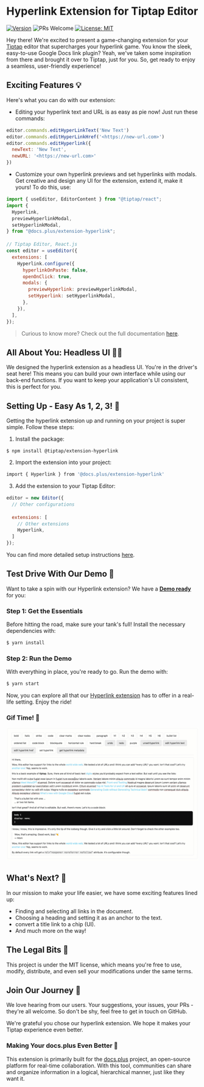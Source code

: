 # Hyperlink Extension for Tiptap Editor

[![Version](https://img.shields.io/npm/v/@docs.plus/extension-hyperlink.svg?label=version)](https://www.npmjs.com/package/@docs.plus/extension-hyperlink)
![PRs Welcome](https://img.shields.io/badge/PRs-welcome-green.svg)
[![License: MIT](https://img.shields.io/badge/License-MIT-yellow.svg)](https://opensource.org/licenses/MIT)


Hey there! We're excited to present a game-changing extension for your [Tiptap](https://tiptap.dev/) editor that supercharges your hyperlink game. You know the sleek, easy-to-use Google Docs link plugin? Yeah, we've taken some inspiration from there and brought it over to Tiptap, just for you. So, get ready to enjoy a seamless, user-friendly experience!

## Exciting Features 💡
Here's what you can do with our extension:

- Editing your hyperlink text and URL is as easy as pie now! Just run these commands:
```js
editor.commands.editHyperLinkText('New Text')
editor.commands.editHyperLinkHref('<https://new-url.com>')
editor.commands.editHyperlink({
  newText: 'New Text',
  newURL: '<https://new-url.com>'
})
```
  - Customize your own hyperlink previews and set hyperlinks with modals. Get creative and design any UI for the extension, extend it, make it yours! To do this, use:
  ```js
  import { useEditor, EditorContent } from "@tiptap/react";
  import {
    Hyperlink,
    previewHyperlinkModal,
    setHyperlinkModal,
  } from "@docs.plus/extension-hyperlink";

  // Tiptap Editor, React.js
  const editor = useEditor({
    extensions: [
      Hyperlink.configure({
        hyperlinkOnPaste: false,
        openOnClick: true,
        modals: {
          previewHyperlink: previewHyperlinkModal,
          setHyperlink: setHyperlinkModal,
        },
      }),
    ],
  });
  ```

  > Curious to know more? Check out the full documentation [here](https://github.com/HMarzban/extension-hyperlink/tree/main/packages/extension-hyperlink).

## All About You: Headless UI 💁‍♀️

We designed the hyperlink extension as a headless UI. You're in the driver's seat here! This means you can build your own interface while using our back-end functions. If you want to keep your application's UI consistent, this is perfect for you.

## Setting Up - Easy As 1, 2, 3! 🔧
Getting the hyperlink extension up and running on your project is super simple. Follow these steps:

1. Install the package:
```bach
$ npm install @tiptap/extension-hyperlink
```
2. Import the extension into your project:
```bash
import { Hyperlink } from '@docs.plus/extension-hyperlink'
```

3. Add the extension to your Tiptap Editor:
```js
editor = new Editor({
  // Other configurations

  extensions: [
    // Other extensions
    Hyperlink,
  ]
});
```


You can find more detailed setup instructions [here](https://github.com/HMarzban/extension-hyperlink/tree/main/packages/extension-hyperlink).

## Test Drive With Our Demo 🚗

Want to take a spin with our Hyperlink extension? We have a <u>**Demo ready**</u> for you:

### Step 1: Get the Essentials

Before hitting the road, make sure your tank's full! Install the necessary dependencies with:
```bash
$ yarn install
```

### Step 2: Run the Demo

With everything in place, you're ready to go. Run the demo with:
```bash
$ yarn start
```

Now, you can explore all that our <u>Hyperlink extension</u> has to offer in a real-life setting. Enjoy the ride!

### Gif Time! 🎉

![hyperlin-demo](https://raw.githubusercontent.com/HMarzban/extension-hyperlink/main/packages/nextjs/public/hyperlink-demo.gif)


## What's Next? 🚀
In our mission to make your life easier, we have some exciting features lined up:

- Finding and selecting all links in the document.
- Choosing a heading and setting it as an anchor to the text.
- convert a title link to a chip (UI).
- And much more on the way!

## The Legal Bits 📜
This project is under the MIT license, which means you're free to use, modify, distribute, and even sell your modifications under the same terms.

## Join Our Journey 🤝

We love hearing from our users. Your suggestions, your issues, your PRs - they're all welcome. So don't be shy, feel free to get in touch on GitHub.

We're grateful you chose our hyperlink extension. We hope it makes your Tiptap experience even better.

### Making Your docs.plus Even Better 💼

This extension is primarily built for the [docs.plus](http://github.com/docs-plus/docs.plus) project, an open-source platform for real-time collaboration. With this tool, communities can share and organize information in a logical, hierarchical manner, just like they want it.

